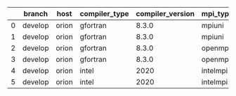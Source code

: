 |    | branch   | host   | compiler_type   | compiler_version   | mpi_type   | mpi_version   | o_g   | os    |   unit_pass |   unit_fail |   system_pass |   system_fail |   example_pass |   example_fail |   nuopc_pass |   nuopc_fail | build_passed   |
|----|----------|--------|-----------------|--------------------|------------|---------------|-------|-------|-------------|-------------|---------------|---------------|----------------|----------------|--------------|--------------|----------------|
|  0 | develop  | orion  | gfortran        | 8.3.0              | mpiuni     | None          | O     | Linux |        7418 |           0 |             8 |             0 |             43 |              0 |            0 |           50 | False          |
|  1 | develop  | orion  | gfortran        | 8.3.0              | mpiuni     | None          | g     | Linux |        7418 |           0 |             8 |             0 |             43 |              0 |            0 |           50 | False          |
|  2 | develop  | orion  | gfortran        | 8.3.0              | openmpi    | 4.0.2         | O     | Linux |        8926 |           0 |            49 |             0 |             80 |              0 |           50 |            0 | True           |
|  3 | develop  | orion  | gfortran        | 8.3.0              | openmpi    | 4.0.2         | g     | Linux |        8926 |           0 |            49 |             0 |             80 |              0 |           50 |            0 | True           |
|  4 | develop  | orion  | intel           | 2020               | intelmpi   | 2020.2        | O     | Linux |        8924 |           2 |            49 |             0 |             80 |              0 |           50 |            0 | True           |
|  5 | develop  | orion  | intel           | 2020               | intelmpi   | 2020.2        | g     | Linux |        8926 |           0 |            49 |             0 |             80 |              0 |           50 |            0 | True           |